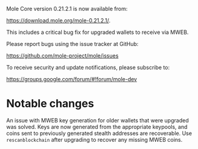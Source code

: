 Mole Core version 0.21.2.1 is now available from:

 <https://download.mole.org/mole-0.21.2.1/>.

This includes a critical bug fix for upgraded wallets to receive via MWEB.

Please report bugs using the issue tracker at GitHub:

  <https://github.com/mole-project/mole/issues>

To receive security and update notifications, please subscribe to:

  <https://groups.google.com/forum/#!forum/mole-dev>

Notable changes
===============

An issue with MWEB key generation for older wallets that were upgraded was solved.
Keys are now generated from the appropriate keypools, and coins sent to previously generated stealth addresses are recoverable.
Use `rescanblockchain` after upgrading to recover any missing MWEB coins.

